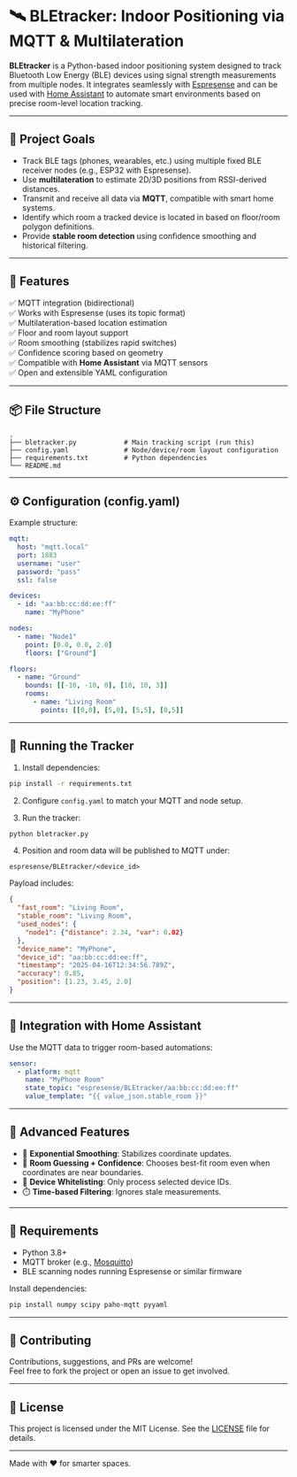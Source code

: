 # 🛰️ BLEtracker: Indoor Positioning via MQTT & Multilateration

**BLEtracker** is a Python-based indoor positioning system designed to track Bluetooth Low Energy (BLE) devices using signal strength measurements from multiple nodes. It integrates seamlessly with [Espresense](https://github.com/espresense/espresense) and can be used with [Home Assistant](https://www.home-assistant.io/) to automate smart environments based on precise room-level location tracking.

---

## 🎯 Project Goals

- Track BLE tags (phones, wearables, etc.) using multiple fixed BLE receiver nodes (e.g., ESP32 with Espresense).
- Use **multilateration** to estimate 2D/3D positions from RSSI-derived distances.
- Transmit and receive all data via **MQTT**, compatible with smart home systems.
- Identify which room a tracked device is located in based on floor/room polygon definitions.
- Provide **stable room detection** using confidence smoothing and historical filtering.

---

## 🧩 Features

✅ MQTT integration (bidirectional)  
✅ Works with Espresense (uses its topic format)  
✅ Multilateration-based location estimation  
✅ Floor and room layout support  
✅ Room smoothing (stabilizes rapid switches)  
✅ Confidence scoring based on geometry  
✅ Compatible with **Home Assistant** via MQTT sensors  
✅ Open and extensible YAML configuration

---

## 📦 File Structure

```
.
├── bletracker.py            # Main tracking script (run this)
├── config.yaml              # Node/device/room layout configuration
├── requirements.txt         # Python dependencies
└── README.md
```

---

## ⚙️ Configuration (config.yaml)

Example structure:

```yaml
mqtt:
  host: "mqtt.local"
  port: 1883
  username: "user"
  password: "pass"
  ssl: false

devices:
  - id: "aa:bb:cc:dd:ee:ff"
    name: "MyPhone"

nodes:
  - name: "Node1"
    point: [0.0, 0.0, 2.0]
    floors: ["Ground"]

floors:
  - name: "Ground"
    bounds: [[-10, -10, 0], [10, 10, 3]]
    rooms:
      - name: "Living Room"
        points: [[0,0], [5,0], [5,5], [0,5]]
```

---

## 🚀 Running the Tracker

1. Install dependencies:

```bash
pip install -r requirements.txt
```

2. Configure `config.yaml` to match your MQTT and node setup.

3. Run the tracker:

```bash
python bletracker.py
```

4. Position and room data will be published to MQTT under:

```
espresense/BLEtracker/<device_id>
```

Payload includes:

```json
{
  "fast_room": "Living Room",
  "stable_room": "Living Room",
  "used_nodes": {
    "node1": {"distance": 2.34, "var": 0.02}
  },
  "device_name": "MyPhone",
  "device_id": "aa:bb:cc:dd:ee:ff",
  "timestamp": "2025-04-16T12:34:56.789Z",
  "accuracy": 0.85,
  "position": [1.23, 3.45, 2.0]
}
```

---

## 🧠 Integration with Home Assistant

Use the MQTT data to trigger room-based automations:

```yaml
sensor:
  - platform: mqtt
    name: "MyPhone Room"
    state_topic: "espresense/BLEtracker/aa:bb:cc:dd:ee:ff"
    value_template: "{{ value_json.stable_room }}"
```

---

## 🔧 Advanced Features

- 🔄 **Exponential Smoothing**: Stabilizes coordinate updates.
- 🧠 **Room Guessing + Confidence**: Chooses best-fit room even when coordinates are near boundaries.
- 🚫 **Device Whitelisting**: Only process selected device IDs.
- ⏱️ **Time-based Filtering**: Ignores stale measurements.

---

## 📌 Requirements

- Python 3.8+
- MQTT broker (e.g., [Mosquitto](https://mosquitto.org/))
- BLE scanning nodes running Espresense or similar firmware

Install dependencies:

```bash
pip install numpy scipy paho-mqtt pyyaml
```

---

## 🤝 Contributing

Contributions, suggestions, and PRs are welcome!  
Feel free to fork the project or open an issue to get involved.

---

## 📄 License

This project is licensed under the MIT License. See the [LICENSE](LICENSE) file for details.

---

Made with ❤️ for smarter spaces.
